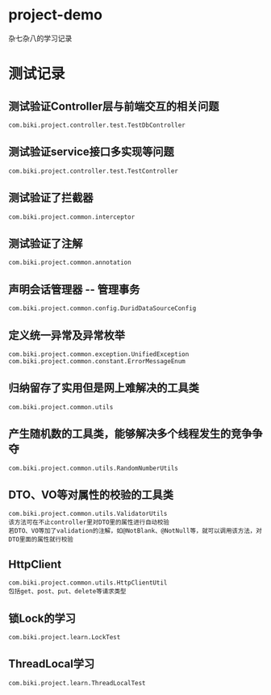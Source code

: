 # project-demo
杂七杂八的学习记录

# 测试记录
## 测试验证Controller层与前端交互的相关问题
    com.biki.project.controller.test.TestDbController

## 测试验证service接口多实现等问题
    com.biki.project.controller.test.TestController

## 测试验证了拦截器
    com.biki.project.common.interceptor
    
## 测试验证了注解
    com.biki.project.common.annotation
    
## 声明会话管理器 -- 管理事务
    com.biki.project.common.config.DuridDataSourceConfig
    
## 定义统一异常及异常枚举
    com.biki.project.common.exception.UnifiedException
    com.biki.project.common.constant.ErrorMessageEnum
    
## 归纳留存了实用但是网上难解决的工具类
    com.biki.project.common.utils
    
## 产生随机数的工具类，能够解决多个线程发生的竞争争夺
    com.biki.project.common.utils.RandomNumberUtils
    
## DTO、VO等对属性的校验的工具类
    com.biki.project.common.utils.ValidatorUtils
    该方法可在不止controller里对DTO里的属性进行自动校验
    若DTO、VO等加了validation的注解，如@NotBlank、@NotNull等，就可以调用该方法，对DTO里面的属性就行校验
    
## HttpClient
    com.biki.project.common.utils.HttpClientUtil
    包括get、post、put、delete等请求类型
    
## 锁Lock的学习
    com.biki.project.learn.LockTest
    
## ThreadLocal学习
    com.biki.project.learn.ThreadLocalTest
   